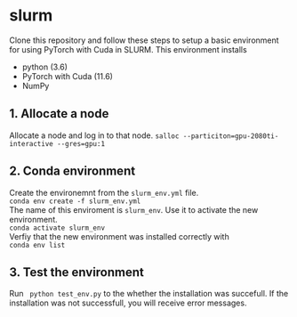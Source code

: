 # slurm

Clone this repository and follow these steps to setup a basic environment for using PyTorch with Cuda in SLURM. This environment installs
- python (3.6)
- PyTorch with Cuda (11.6)
- NumPy

## 1. Allocate a node
Allocate a node and log in to that node.<be>
``` salloc --particiton=gpu-2080ti-interactive --gres=gpu:1  ```

## 2. Conda environment
Create the environemnt from the ```slurm_env.yml``` file. <br>
``` conda env create -f slurm_env.yml ``` <br>
The name of this enviroment is ```slurm_env```. Use it to activate the new environment. <br>
```conda activate slurm_env``` <br>
Verfiy that the new environment was installed correctly with <br>
``` conda env list ```

## 3. Test the environment
Run ``` python test_env.py``` to the whether the installation was succefull. If the installation was not successfull, you will receive error messages.
